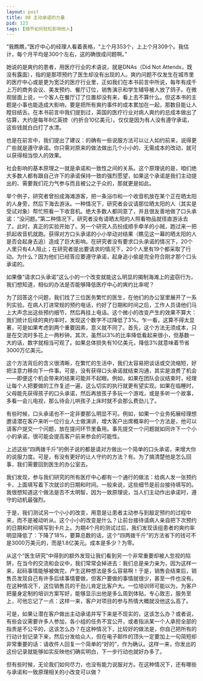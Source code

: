 ```yaml
---
layout: post
title: 08 主动承诺的力量
pid: 123
tags: [细节如何轻松影响他人]
---
```

“我瞧瞧，”医疗中心的经理人看着表格，“上个月353个，上上个月309个。我估计，每个月平均是300个左右，这的确很成问题啊。”

她说的是爽约的患者，用医疗行业的术语说，就是DNAs（Did Not Attends，既没有露面），指的是那项预约了医生却没有出现的人。爽约问题不仅发生在城市里的医疗中心或是更为宽泛的医疗行业里，正如我们在本书前言中所说，每年有成千上万的商务会议、美发预约、餐厅订位，销售演示和学生辅导被人放了鸽子。在微观层面上说，一个客人在餐厅订了位置却没有来，看上去不算什么。但这本书的主题是小事也能造成大影响，要是把所有爽约事件的成本累加在一起，那数目能让人瞠目结舌。在本书前言中我们提到过，英国的医疗行业对病人爽约的总成本做出了估算，大约是每年8亿英镑（约折合10亿美元）。仅仅是因为有人没有遵守承诺，这些钱就白白打了水漂。

也是在前言中，我们提出了建议：的确有一些说服方法可以让人如约前来，说得更广些就是遵守承诺。你只需对原来的做法做出几个小小的、无需成本的改动，就可以获得相当惊人的效果。

社会影响的基本原理之一就是承诺和一致性之间的关系。这个原理说的是，咱们绝大多数人都有跟自己许下的承诺保持一致的强烈愿望，如果这个承诺是我们主动提出的、需要我们花力气参与而且被公之于众的，那就更是如此。

举个例子，研究者曾扮成海滩游客，把一条浴巾和一个收音机放在某个正在晒太阳的人身旁，然后下海去游泳。一种情况下，研究者会议请那位晒太阳的人（其实是受试对象）帮忙照看一下收音机。绝大多数人都同意了，并且很友善地做了口头承诺：“没问题。”第二种情况下，研究者没有请晒太阳的人照看物品就径直游泳去了。此时，真正的实验开始了。另一个研究人员扮成顺手牵羊的小贼，跑过来一把抓起收音机就跑。获得对方口头承诺的小小举动对结果（瞧见这一幕的晒太阳的人是否会起身去追）造成了巨大影响。在研究者没有要求口头承诺的情况下，20个人里只有4人阻止；在研究者提出要请求的情况下，20个人里有19个都采取了行动。为什么？因为他们已经答应要遵守承诺，起身追小偷是完全符合刚才那个口头承诺的。

如果像“请求口头承诺”这么小的一个改变就能这么明显的揭制海滩上的盗窃行为，我们想知道，相似的办法是否能够降低医疗中心的爽约比率呢？

为了回答这个问题，我们找了三位医务繁忙的医生，在他们的办公室里展开了一系列实验。在病人打进常规的预约电话，约好了日期和时间之后，工作人员请他们马上大声念出这些预约细节，然后再挂上电话。这个微小的改变产生的效果不算大：我们统计后续的爽约率时，发现这个数字不过降低了3%。乍一看，这算不得太显著，可是如果考虑到两个重要因素，意义就不同了。首先，这个方法无须成本，只是在交流时多花上一两秒钟。其次，虽然以3%的比率降低看起来很小，但基数一大的话，数字就相当可观了。如果总体损失有10亿美元，降低3%就意味着节省3000万亿美元。

这个方法背后的含义很清晰，在繁忙的生活中，我们太容易把谈话或交流缩短，好把注意力移向下一件事。可是，没有获得口头承诺就结束沟通，其实是浪费了机会——即便这个机会带来的结果可能并不起眼。例如，如果在团队会议结束时，经理让每个人把要做的工作复述一遍，这么切实的执行就更有望实现。如果在临睡时，父母能先获得孩子的口头承诺，然后再放孩子多玩一个游戏，或是多听一个故事，多看一会儿电视，那么待会儿哄孩子上床时就不会那么费劲儿了。

有些时候，口头承诺也不一定非要那么明显不可。例如，如果一个业务拓展经理想邀请潜在客户来听一位行业人士做演讲，增大客户出席概率的一个方法是，他可以请客户提交一个问题，放在提问环节里备用。事先提交一个问题就如同许下一个小小的承诺，很可能会提高客户前来参会的可能性。

上述这些“四两拨千斤”的例子说的都是请对方做出一个简单的口头承诺，来增大你的说服力度。可是，有没有更好的让人守约的方法？有。为了搞清楚他是怎么回事，我们需要回到医生的办公室去。

我们发现，参与我们研究的所有医疗中心都有一个通行的做法：给病人发一张预约卡，上面填写着下次就诊的日期和时间。一般来说，这些细节是前台接待填写的。我很想知道这个做法是否不太明智，因为一致原理说，当人们主动作出承诺时，遵守的动机最强烈。

于是，我们测试另一个小小的改变，用意是让患者主动参与到敲定预约的过程中来，而不是被动听从。这个小小的改变是什么？让前台接待请病人亲自把下次预约的日期和时间填写到卡片上。为期4个月的测试过后，我们发现该组患者的爽约率明显降低了：下降了18%，要算总数的话，这个“四两拨千斤”的方法省下的钱可不是3000万美元的，而是1.8亿美元。成本是多少？为零。

从这个“医生研究”中得到的额外发现让我们看到另一个非常重要却被人忽视的陷阱，在当今的交流和会议中，我们常常会掉进去：我们总是亲力亲为，因为这样一来，起码事情能够被做完，产生这种想法是多么容易啊！于是，销售会结束后，销售员发现自己有许多后续事情要做，但客户要做的事情就很少，甚至一件也没有。在这种情况下，这位销售员的干劲儿肯定比客户大。一位培训师可能以为，为客户把量身定制的培训方案写好，能够显示出他是多么周到体贴，专心致志，服务至上，可他忘记了一点：这样一来，客户对项目的参与热情大概就没他这么高了。

可是，如果让潜在客户做出主动承诺并写下来是不现实的，这该怎么办？或者说，有些会议需要许多人参加，各小组的任务不宜公开，或者指派某一个人承担全部的指责是不公平的，这该怎么办？在这种情况下，比较好的做法是，你自己把所有的行动计划记录下来，然后分发给众人，但在电子邮件的顶头一定要加上一句简短却非常重要的话：请收件人回复一个简单的“好的”，作为确认。这样一来，你发出的这份记录就能够如实反映他们确实明白，下一步行动也就好办多了。

但有些时候，无论我们如何尽力，也没有能力说服对方。在这种情况下，还有哪些与承诺和一致原理相关的小改变可以做？
